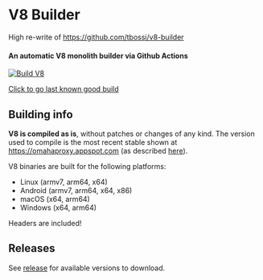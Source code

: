 # V8 Builder
High re-write of https://github.com/tbossi/v8-builder
#### An automatic V8 monolith builder via Github Actions

[![Build V8](https://github.com/TrueXPixells/v8-builder/actions/workflows/build.yml/badge.svg)](https://github.com/TrueXPixells/v8-builder)

[Click to go last known good build](https://github.com/TrueXPixells/v8-builder/releases/tag/11.8.173)

## Building info
**V8 is compiled as is**, without patches or changes of any kind.
The version used to compile is the most recent stable shown at https://omahaproxy.appspot.com (as described [here](https://v8.dev/docs/source-code#source-code-branches)).

V8 binaries are built for the following platforms:
- Linux (armv7, arm64, x64)
- Android (armv7, arm64, x64, x86)
- macOS (x64, arm64)
- Windows (x64, arm64)

Headers are included!

## Releases
See [release](https://github.com/truexpixells/v8-builder/releases) for available versions to download.

